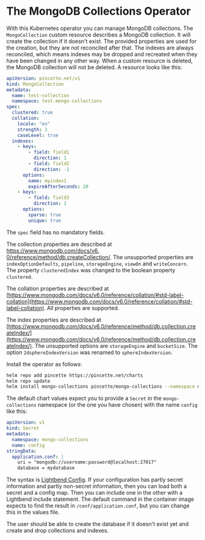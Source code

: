 # The MongoDB Collections Operator

With this Kubernetes operator you can manage MongoDB collections. The `MongoCollection` custom resource describes a MongoDB collection. It will create the collection if it doesn't exist. The provided properties are used for the creation, but they are not reconciled after that. The indexes are always reconciled, which means indexes may be dropped and recreated when they have been changed in any other way. When a custom resource is deleted, the MongoDB collection will not be deleted. A resource looks like this:

```yaml
apiVersion: pincette.net/v1
kind: MongoCollection
metadata:
  name: test-collection
  namespace: test-mongo-collections
spec:
  clustered: true  
  collation:
    locale: "en"
    strength: 1
    caseLevel: true
  indexes:
    - keys:
        - field: field1
          direction: 1
        - field: field2
          direction: -1
      options:        
        name: myindex1
        expireAfterSeconds: 20
    - keys:
        - field: field3
          direction: 1
      options:        
        sparse: true
        unique: true      
```

The `spec` field has no mandatory fields.

The collection properties are described at [https://www.mongodb.com/docs/v6.
0/reference/method/db.createCollection/](https://www.mongodb.com/docs/v6.0/reference/method/db.createCollection/). The unsupported properties are `indexOptionDefaults`, `pipeline`, 
`storageEngine`, `viewOn` and `writeConcern`. The property `clusteredIndex` was changed to the 
boolean property `clustered`.

The collation properties are described at [https://www.mongodb.com/docs/v6.0/reference/collation/#std-label-collation](https://www.mongodb.com/docs/v6.0/reference/collation/#std-label-collation). All properties are supported.

The index properties are described at [https://www.mongodb.com/docs/v6.0/reference/method/db.collection.createIndex/](https://www.mongodb.com/docs/v6.0/reference/method/db.collection.createIndex/). The unsupported options are `storageEngine` and `bucketSize`. The option `2dsphereIndexVersion` was renamed to `sphereIndexVersion`.

Install the operator as follows:

```bash
helm repo add pincette https://pincette.net/charts
helm repo update
helm install mongo-collections pincette/mongo-collections --namespace mongo-collections --create-namespace
```

The default chart values expect you to provide a `Secret` in the `mongo-collections` namespace (or the one you have chosen) with the name `config` like this:

```yaml
apiVersion: v1
kind: Secret
metadata:
  namespace: mongo-collections
  name: config
stringData:
  application.conf: |
    uri = "mongodb://username:password@localhost:27017"
    database = mydatabase    
```

The syntax is [Lightbend Config](https://github.com/lightbend/config). If your configuration has partly secret information and partly non-secret information, then you can load both a secret and a config map. Then you can include one in the other with a Lightbend include statement. The default command in the container image expects to find the result in `/conf/application.conf`, but you can change this in the values file.

The user should be able to create the database if it doesn't exist yet and create and drop collections and indexes.
